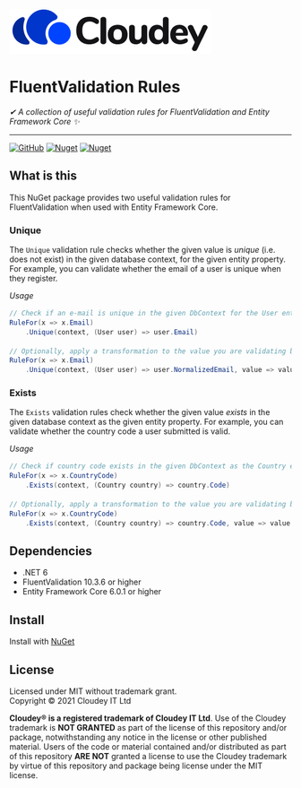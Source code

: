 [![Cloudey](https://raw.githubusercontent.com/CloudeyIT/FluentValidation.Rules/master/docs/logo-dark%400.5x.png#gh-light-mode-only)](https://cloudey.net)

# FluentValidation Rules
_✔ A collection of useful validation rules for FluentValidation and Entity Framework Core ✨_

---
[![GitHub](https://img.shields.io/github/license/CloudeyIT/FluentValidation.Rules)](https://github.com/CloudeyIT/FluentValidation.Rules/blob/master/LICENSE)
[![Nuget](https://img.shields.io/nuget/v/Cloudey.FluentValidation.Rules)](https://www.nuget.org/packages/Cloudey.FluentValidation.Rules/)
[![Nuget](https://img.shields.io/nuget/dt/Cloudey.FluentValidation.Rules)](https://www.nuget.org/packages/Cloudey.FluentValidation.Rules/)

## What is this

This NuGet package provides two useful validation rules for FluentValidation when used with Entity Framework Core.

### Unique

The `Unique` validation rule checks whether the given value is _unique_ (i.e. does not exist) in the given database context, for the given entity property. For example, you can validate whether the email of a user is unique when they register.

_Usage_
```c#
// Check if an e-mail is unique in the given DbContext for the User entity's Email property
RuleFor(x => x.Email)
    .Unique(context, (User user) => user.Email)
    
// Optionally, apply a transformation to the value you are validating before it is compared
RuleFor(x => x.Email)
    .Unique(context, (User user) => user.NormalizedEmail, value => value.ToUpper())
```

### Exists

The `Exists` validation rules check whether the given value _exists_ in the given database context as the given entity property. For example, you can validate whether the country code a user submitted is valid.

_Usage_
```c#
// Check if country code exists in the given DbContext as the Country entity's Code property
RuleFor(x => x.CountryCode)
    .Exists(context, (Country country) => country.Code)
    
// Optionally, apply a transformation to the value you are validating before it is compared
RuleFor(x => x.CountryCode)
    .Exists(context, (Country country) => country.Code, value => value.ToUpper())
```

## Dependencies

- .NET 6
- FluentValidation 10.3.6 or higher
- Entity Framework Core 6.0.1 or higher

## Install

Install with [NuGet](https://www.nuget.org/packages/Cloudey.FluentValidation.Rules/)

## License

Licensed under MIT without trademark grant.  
Copyright © 2021 Cloudey IT Ltd  

**Cloudey® is a registered trademark of Cloudey IT Ltd**. Use of the Cloudey trademark is **NOT GRANTED** as part of the license of this repository and/or package, notwithstanding any notice in the license or other published material. Users of the code or material contained and/or distributed as part of this repository **ARE NOT** granted a license to use the Cloudey trademark by virtue of this repository and package being license under the MIT license.  